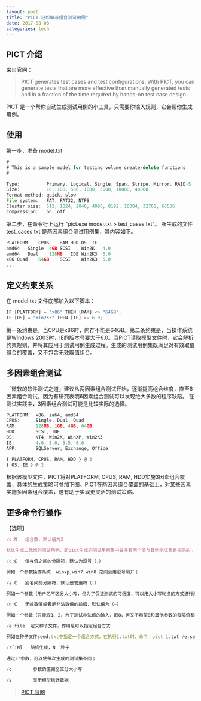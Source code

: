 ```yaml
---
layout: post
title: "PICT 轻松编写组合测试用例"
date: 2017-08-08
categories: tech
---
```

## PICT 介绍

来自官网：

> PICT generates test cases and test configurations. With PICT, you can generate tests that are more effective than manually generated tests and in a fraction of the time required by hands-on test case design.

PICT 是一个帮你自动生成测试用例的小工具，只需要你输入规则，它会帮你生成用例。

## 使用

第一步，准备 model.txt

~~~js
#
# This is a sample model for testing volume create/delete functions
#

Type:          Primary, Logical, Single, Span, Stripe, Mirror, RAID-5
Size:          10, 100, 500, 1000, 5000, 10000, 40000
Format method: quick, slow
File system:   FAT, FAT32, NTFS
Cluster size:  512, 1024, 2048, 4096, 8192, 16384, 32768, 65536
Compression:   on, off
~~~

第二步，在命令行上运行 "pict.exe model.txt > test_cases.txt"。 所生成的文件 test_cases.txt 是两因素组合测试用例集，其内容如下。

~~~js
PLATFORM	CPUS	RAM	HDD	OS	IE
amd64	Single	4GB	SCSI	Win2K	4.0
amd64	Dual	128MB	IDE	Win2K3	6.0
x86	Quad	64GB	SCSI	Win2K3	5.0
...
~~~
## 定义约束关系

在 model.txt 文件底部加入以下脚本：
~~~js
IF [PLATFORM] = "x86" THEN [RAM] <> "64GB";
IF [OS] = "Win2K3" THEN [IE] >= 6.0;
~~~

第一条约束是，当CPU是x86时，内存不能是64GB。第二条约束是，当操作系统是Windows 2003时，IE的版本号要大于6.0。当PICT读取模型文件时，它会解析约束规则，并将其应用于测试用例生成过程。生成的测试用例集既满足对有效取值组合的覆盖，又不包含无效取值组合。

## 多因素组合测试
「微软的软件测试之道」建议从两因素组合测试开始，逐渐提高组合维度，直至6因素组合测试，因为有研究表明6因素组合测试可以发现绝大多数的程序缺陷。
在测试实践中，3因素组合测试可能是比较实际的选择。

~~~js
PLATFORM:  x86, ia64, amd64
CPUS:      Single, Dual, Quad
RAM:       128MB, 1GB, 4GB, 64GB
HDD:       SCSI, IDE
OS:        NT4, Win2K, WinXP, Win2K3
IE:        4.0, 5.0, 5.5, 6.0
APP:       SQLServer, Exchange, Office

{ PLATFORM, CPUS, RAM, HDD } @ 3
{ OS, IE } @ 2
~~~
根据该模型文件，PICT将对PLATFORM, CPUS, RAM, HDD实施3因素组合覆盖，具体的生成策略可参加下图。PICT在两因素组合覆盖的基础上，对某些因素实施多因素组合覆盖，这有助于实现更灵活的测试策略。

## 更多命令行操作
【选项】
~~~js
/o:N   组合数，默认值为2

默认生成二元组的测试用例，即pict生成的测试用例集中最多有两个值与其他测试集是相同的；改为3，则覆盖率会增大，但同时也会生成更多的测试用例；但缺陷大部分发生在参数两两组合的情况下，三个参数组合导致的缺陷并不多见。

/d:C   值与值之间的分隔符，默认为逗号（,）

例如一个参数操作系统  winxp,win7,win8 之间会用逗号隔开；

/a:C   别名间的分隔符，默认是管道符（|）

例如一个参数（用户名不区分大小写，但为了保证测试的可信度，可以用大小写轮换的方式进行测试）用户名  admin|ADMIN；

/n:C   无效数值或者是非法数值的前缀，默认值为（~）

例如一个参数（只能取1、2，为了测试非法值的输入，取0，但又不希望0和其他参数的每隔值都配一次对，为了减少测试集的数量，在0前面加一个~）即参数  ~0,1,2；

/e:file  定义种子文件，作用是可以指定组合方式

例如在种子文件seed.txt中指定一个组合方式，在执行1.txt时，命令：pict 1.txt /e:seed.txt  生成的测试集中会包含seed中指定的组合集（当然指定的组合集有一定条件）。（此参数目前的理解可能会有误区）；

/r[:N]   随机生成，N -种子

通过/r参数，可以使每次生成的测试集不同；

/c        参数的值完全区分大小写

/s        显示模型统计数据
~~~

> [PICT 官网](https://github.com/Microsoft/pict/blob/master/doc/pict.md)
